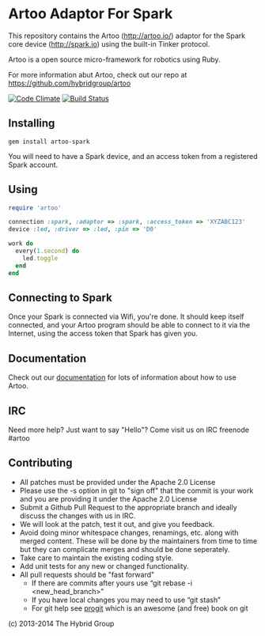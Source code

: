 # Artoo Adaptor For Spark

This repository contains the Artoo (http://artoo.io/) adaptor for the Spark core device (http://spark.io) using the built-in Tinker protocol.

Artoo is a open source micro-framework for robotics using Ruby.

For more information abut Artoo, check out our repo at https://github.com/hybridgroup/artoo

[![Code Climate](https://codeclimate.com/github/hybridgroup/artoo-spark.png)](https://codeclimate.com/github/hybridgroup/artoo-spark) [![Build Status](https://travis-ci.org/hybridgroup/artoo-spark.png?branch=master)](https://travis-ci.org/hybridgroup/artoo-spark)

## Installing

```
gem install artoo-spark
```

You will need to have a Spark device, and an access token from a registered Spark account. 


## Using

```ruby
require 'artoo'

connection :spark, :adaptor => :spark, :access_token => 'XYZABC123'
device :led, :driver => :led, :pin => 'D0'

work do
  every(1.second) do
    led.toggle
  end
end
```

## Connecting to Spark

Once your Spark is connected via Wifi, you're done. It should keep itself connected, and your Artoo program should be able to connect to it via the Internet, using the access token that Spark has given you.

## Documentation

Check out our [documentation](http://artoo.io/documentation/) for lots of information about how to use Artoo.

## IRC

Need more help? Just want to say "Hello"? Come visit us on IRC freenode #artoo

## Contributing

* All patches must be provided under the Apache 2.0 License
* Please use the -s option in git to "sign off" that the commit is your work and you are providing it under the Apache 2.0 License
* Submit a Github Pull Request to the appropriate branch and ideally discuss the changes with us in IRC.
* We will look at the patch, test it out, and give you feedback.
* Avoid doing minor whitespace changes, renamings, etc. along with merged content. These will be done by the maintainers from time to time but they can complicate merges and should be done seperately.
* Take care to maintain the existing coding style.
* Add unit tests for any new or changed functionality.
* All pull requests should be "fast forward"
  * If there are commits after yours use “git rebase -i <new_head_branch>”
  * If you have local changes you may need to use “git stash”
  * For git help see [progit](http://git-scm.com/book) which is an awesome (and free) book on git


(c) 2013-2014 The Hybrid Group
